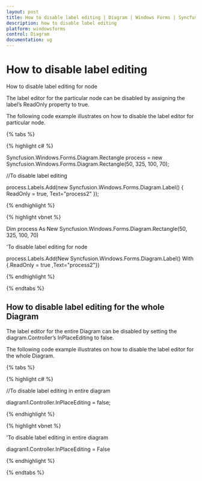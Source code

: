 ```yaml
---
layout: post
title: How to disable label editing | Diagram | Windows Forms | Syncfusion®
description: how to disable label editing
platform: windowsforms
control: Diagram
documentation: ug
---
```


# How to disable label editing

How to disable label editing for node

The label editor for the particular node can be disabled by assigning the label’s ReadOnly property to true. 

The following code example illustrates on how to disable the label editor for particular node.

{% tabs %}

{% highlight c# %}

Syncfusion.Windows.Forms.Diagram.Rectangle process = new Syncfusion.Windows.Forms.Diagram.Rectangle(50, 325, 100, 70);

//To disable label editing

process.Labels.Add(new Syncfusion.Windows.Forms.Diagram.Label() { ReadOnly = true, Text="process2" });

{% endhighlight %}

{% highlight vbnet %}

Dim process As New Syncfusion.Windows.Forms.Diagram.Rectangle(50, 325, 100, 70)

'To disable label editing for node

process.Labels.Add(New Syncfusion.Windows.Forms.Diagram.Label() With {.ReadOnly = true ,Text="process2"})

{% endhighlight %}

{% endtabs %}



## How to disable label editing for the whole Diagram

The label editor for the entire Diagram can be disabled by setting the diagram.Controller’s InPlaceEditing to false.

The following code example illustrates on how to disable the label editor for the whole Diagram.


{% tabs %}

{% highlight c# %}

//To disable label editing in entire diagram

diagram1.Controller.InPlaceEditing = false;

{% endhighlight %}

{% highlight vbnet %}

'To disable label editing in entire diagram

diagram1.Controller.InPlaceEditing = False

{% endhighlight %}

{% endtabs %}

